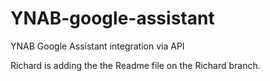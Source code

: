 # YNAB-google-assistant
YNAB Google Assistant integration via API

Richard is adding the the Readme file on the Richard branch. 
